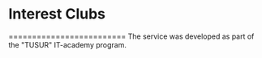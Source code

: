 # Interest Clubs 
=========================
The service was developed as part of the "TUSUR" IT-academy program.
